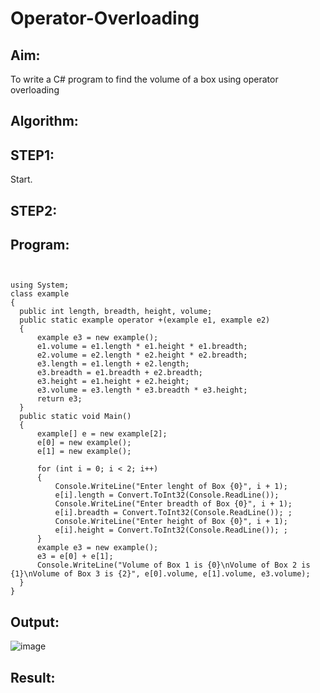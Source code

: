 # Operator-Overloading

## Aim:
 To write a C# program to find the volume of a box using operator overloading
 
## Algorithm:

## STEP1:
Start.

## STEP2:




 
 
 
 ## Program:
 
 ```python3
 
 
 using System;
class example
{
   public int length, breadth, height, volume;
   public static example operator +(example e1, example e2)
   {
       example e3 = new example();
       e1.volume = e1.length * e1.height * e1.breadth;
       e2.volume = e2.length * e2.height * e2.breadth;
       e3.length = e1.length + e2.length;
       e3.breadth = e1.breadth + e2.breadth;
       e3.height = e1.height + e2.height;
       e3.volume = e3.length * e3.breadth * e3.height;
       return e3;
   }
   public static void Main()
   {
       example[] e = new example[2];
       e[0] = new example();
       e[1] = new example();

       for (int i = 0; i < 2; i++)
       {
           Console.WriteLine("Enter lenght of Box {0}", i + 1);
           e[i].length = Convert.ToInt32(Console.ReadLine());
           Console.WriteLine("Enter breadth of Box {0}", i + 1);
           e[i].breadth = Convert.ToInt32(Console.ReadLine()); ;
           Console.WriteLine("Enter height of Box {0}", i + 1);
           e[i].height = Convert.ToInt32(Console.ReadLine()); ;
       }
       example e3 = new example();
       e3 = e[0] + e[1];
       Console.WriteLine("Volume of Box 1 is {0}\nVolume of Box 2 is {1}\nVolume of Box 3 is {2}", e[0].volume, e[1].volume, e3.volume);
   }
}

```
 
 
 ## Output:
 
 ![image](https://user-images.githubusercontent.com/81132849/170729807-3ee4f017-77b9-4fd4-baaf-41aa3882ac25.png)

 
 
 ## Result:
